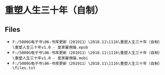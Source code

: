 # 重塑人生三十年（自制）

## Files

- `F:/5000G电子书\06-书库更新（201911）\2018.11\1116\重塑人生三十年（自制）\重塑人生三十年v1.0 - 皇家雇佣猫.epub`
- `F:/5000G电子书\06-书库更新（201911）\2018.11\1116\重塑人生三十年（自制）\重塑人生三十年v1.0 - 皇家雇佣猫.mobi`
- `F:/5000G电子书\06-书库更新（201911）\2018.11\1116\重塑人生三十年（自制）\files.txt`
